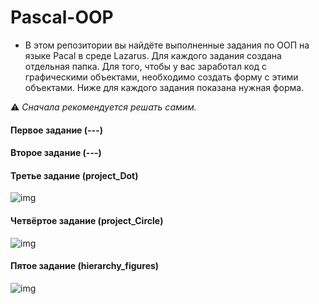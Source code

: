 # Pascal-OOP

*    В этом репозитории вы найдёте выполненные задания по ООП на языке Pacal в среде Lazarus. Для каждого задания создана отдельная папка.
Для того, чтобы у вас заработал код с графическими объектами, необходимо создать форму с этими объектами. 
Ниже для каждого задания показана нужная форма.    

:warning:  *Cначала рекомендуется  решать самим.*

#### Первое задание (---) 



#### Второе задание (---)


#### Третье задание (project_Dot)
![img]()

#### Четвёртое задание (project_Circle)
![img]()

#### Пятое задание (hierarchy_figures)
![img]()
